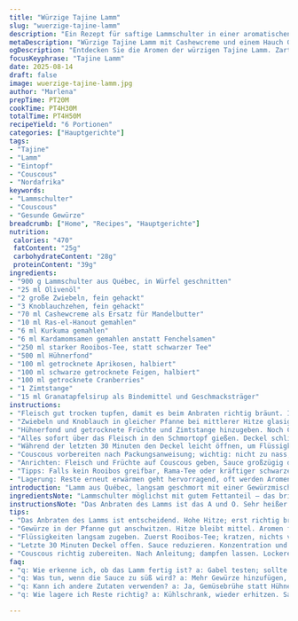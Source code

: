 ```yaml
---
title: "Würzige Tajine Lamm"
slug: "wuerzige-tajine-lamm"
description: "Ein Rezept für saftige Lammschulter in einer aromatischen Tajine mit einer Mischung aus nordafrikanischen Gewürzen, getrockneten Früchten und einer geheimen Zutat. Die Lammschulter wird langsam geschmort, bis sie zart zerfällt. Ersetzt werden Mandelbutter durch Cashewcreme und Fenchelsamen durch Kardamom, dazu ein außergewöhnlicher Twist mit Granatapfelsirup, der für säuerliche Frische sorgt. Schwarztee wird durch starken Rooibos-Tee ersetzt, für erdige Noten. Eine Kombination, die Textur und Geschmack spannend macht, dazu ein Hauch Zimt und orientalische Gewürze. So entsteht eine komplexe, aber ausbalancierte Tajine, die auf Couscous perfekt harmoniert."
metaDescription: "Würzige Tajine Lamm mit Cashewcreme und einem Hauch Granatapfel. Zauberhaft zartes Lammgericht aus Nordafrika, perfekt zu Couscous."
ogDescription: "Entdecken Sie die Aromen der würzigen Tajine Lamm. Zart geschmort mit Rohbis-Tee und einem besonderen Twist mit Granatapfelsirup."
focusKeyphrase: "Tajine Lamm"
date: 2025-08-14
draft: false
image: wuerzige-tajine-lamm.jpg
author: "Marlena"
prepTime: PT20M
cookTime: PT4H30M
totalTime: PT4H50M
recipeYield: "6 Portionen"
categories: ["Hauptgerichte"]
tags:
- "Tajine"
- "Lamm"
- "Eintopf"
- "Couscous"
- "Nordafrika"
keywords:
- "Lammschulter"
- "Couscous"
- "Gesunde Gewürze"
breadcrumb: ["Home", "Recipes", "Hauptgerichte"]
nutrition: 
 calories: "470"
 fatContent: "25g"
 carbohydrateContent: "28g"
 proteinContent: "39g"
ingredients:
- "900 g Lammschulter aus Québec, in Würfel geschnitten"
- "25 ml Olivenöl"
- "2 große Zwiebeln, fein gehackt"
- "3 Knoblauchzehen, fein gehackt"
- "70 ml Cashewcreme als Ersatz für Mandelbutter"
- "10 ml Ras-el-Hanout gemahlen"
- "6 ml Kurkuma gemahlen"
- "6 ml Kardamomsamen gemahlen anstatt Fenchelsamen"
- "250 ml starker Rooibos-Tee, statt schwarzer Tee"
- "500 ml Hühnerfond"
- "100 ml getrocknete Aprikosen, halbiert"
- "100 ml schwarze getrocknete Feigen, halbiert"
- "100 ml getrocknete Cranberries"
- "1 Zimtstange"
- "15 ml Granatapfelsirup als Bindemittel und Geschmacksträger"
instructions:
- "Fleisch gut trocken tupfen, damit es beim Anbraten richtig bräunt. In einer schweren Pfanne Olivenöl heiß werden lassen, dann das Lamm portionsweise scharf anbraten. Stücke dürfen nicht dampfen, daher nicht zu voll. Die Kruste sollte ordentlich Farbe nehmen, wenn nicht, bleibt das Aroma flach und fade. Salzen, pfeffern und in den Schmortopf legen."
- "Zwiebeln und Knoblauch in gleicher Pfanne bei mittlerer Hitze glasig anschwitzen. Aromatisch soll es werden, ohne zu dunkel, sonst bitter. Gewürze zugeben; die Hitze dabei nicht zu hoch, Gewürze sollen sich entfalten, nicht verbrennen. Umrühren, bis es anfängt intensiv zu duften, etwa eine Minute. Flüssigkeiten – zuerst Rooibos-Tee – angießen und mit Holzlöffel am Pfannenboden kratzen, sodass Aroma frei wird – kein Tropfen darf verloren gehen."
- "Hühnerfond und getrocknete Früchte und Zimtstange hinzugeben. Noch Cashewcreme und Granatapfelsirup unterschlagen, um intensiv seidige Bindung und leichte Säure zu erzeugen. Abriebige Zucker oder Honig würden kleben, Granatapfel balanciert."
- "Alles sofort über das Fleisch in den Schmortopf gießen. Deckel schließen, Temperatur auf kleinste Flamme oder Slowcooker stellen, wenn vorhanden. Nach circa 4 Stunden testen – Fleisch muss sich mit der Gabel fast von selbst zerteilen, nicht nur weich, sondern zerfließend. Bei Bedarf noch 30 Minuten länger, aber besser zu lange als zu kurz, denn das Collagen verwandelt sich in pure Gelatine, zart und saftig."
- "Während der letzten 30 Minuten den Deckel leicht öffnen, um Flüssigkeit zu reduzieren, so wird die Sauce intensiver, Konzentration steigt durch Verdampfung. Sauce nicht komplett einkochen, lieber etwas Restfeuchte lassen, fließt auf den Couscous."
- "Couscous vorbereiten nach Packungsanweisung; wichtig: nicht zu nass, sondern mit Dampf quellen lassen, damit Korn locker bleibt. Vor dem Servieren kurz mit Gabel auflockern, nicht rühren, sonst matscht es."
- "Anrichten: Fleisch und Früchte auf Couscous geben, Sauce großzügig darüber träufeln. Mit frischer Minze oder gerösteten Mandelsplittern garnieren."
- "Tipps: Falls kein Rooibos greifbar, Rama-Tee oder kräftiger schwarzer Tee ok, aber dann weniger Granatapfel, sonst Bitterkeit. Cashewcreme kann man leicht selbst machen – Cashews über Nacht einweichen, dann mit wenig Wasser mixen, bis cremig. Statt Hühnerfond nach Belieben Gemüsebrühe, dann eher mehr Gewürze nehmen. Wer’s herzhafter mag, 1 EL Tomatenmark mit anrösten. Für schärfe aufpassen, Ras-el-Hanout variiert sehr stark, lieber weniger nehmen und später anpassen. Zimt bitte am Ende entfernen, sonst wird’s zu dominant."
- "Lagerung: Reste erneut erwärmen geht hervorragend, oft werden Aromen dann noch intensiver. Bei zu dicker Sauce einfach mit etwas Wasser oder Fond verlängern."
introduction: "Lamm aus Québec, langsam geschmort mit einer Gewürzmischung aus Ras-el-Hanout, Kardamom anstelle Fenchel – klingt wie viele Rezepte, ist aber durch kleine Veränderungen radikal anders. Cashewcreme schmilzt die Sauce samtig, Granatapfelsirup bringt eine scharfe, leichte Fruchtnote, die ich beim ersten Versuch vermisst habe. Das sorgt für lebhafte Aromen, nicht nur süße Trockenfrüchte-Wolke. Ich meine, einfach nur Mandelbutter und Schwarztee – mag jeder. Aber hier schaffen die Zutaten echten Tiefgang. Auch beim Kochen: nicht strikt nach Uhr, achte ich mehr auf das Verhalten des Fleisches, das muss einfach auseinanderfallen, dann ist alles richtig."
ingredientsNote: "Lammschulter möglichst mit gutem Fettanteil – das bringt Geschmack bei der langen Schmorzeit. Öl nicht sparen, Olivenöl mit fruchtigem Charakter funktioniert am besten, aber neutrales Rapsöl tut’s auch. Anstelle der Mandelbutter Cashewcreme ist einfacher zu bekommen und milder im Geschmack, eignet sich super zum Binden der Sauce ohne zu dominieren. Tick weniger getrocknete Früchte als Original, sonst wird’s zu süß, gerade bei Cranberries und Feigen. Rooibos statt schwarzer Tee und Granatapfelsirup habe ich als Geheimtipp dazugegeben; sollte in den Mittelmeerläden oder online erhältlich sein. Gewürze immer frisch gemahlen nehmen – Pulver verliert schnell Aroma und wird bitter. Wer keine Ras-el-Hanout-Mischung hat, am besten selbst zusammenstellen mit Koriander, Zimt, Kreuzkümmel und Paprika. Zimtstange rein für Wärme, unbedingt am Ende rausfischen, sonst wird’s penetrant und enttäuschend."
instructionsNote: "Das Anbraten des Lamms ist das A und O. Sehr heißer Topf, Stücke lieber einzeln anbraten, sonst kochen sie nur. Farbe ist Geschmack, also Geduld statt hoher Hitze. Beim Schmoren geduldig bleiben und Zeit geben – mein Fehler am Anfang war zu frühes Aufreißen des Deckels, dann verliert man Aroma. Der Duft der Gewürze soll erst durch das richtige Dünsten entstehen – nicht zu früh stampfen oder zu heiß. Die getrockneten Früchte und die Cashewcreme kommen ganz zum Schluss in die Flüssigkeit – sonst zerfallen sie zu sehr und machen die Sauce matschig. Die Kassullah wird erst beim Servieren gewürzt, da die Trockenfrüchte auch Süße geben. Wichtig: Am Ende Sauce etwas einkochen, sonst wirkt sie trocken – die Bindung durch Cashewcreme zeigt sich erst, wenn Temperatur kurzfristig hoch ist. Vorsichtig mit Salz, da Brühe bereits gesalzen sein kann. Nachschmecken, besonders vor dem Servieren, ist Pflicht."
tips:
- "Das Anbraten des Lamms ist entscheidend. Hohe Hitze; erst richtig bräunen. Geduld beim Anbraten. Einzeln braten, keine Dämpfung. Geschmack kommt durch Farbe. Topf genug vorheizen."
- "Gewürze in der Pfanne gut anschwitzen. Hitze bleibt mittel. Aromen freisetzen ohne zu verbrennen. Achten auf Duft. Eine Minute anrühren. Sonst bitter."
- "Flüssigkeiten langsam zugeben. Zuerst Rooibos-Tee; kratzen, nichts verlieren. Hühnerfond, Trockenfrüchte hinzu. Zimtstange nicht vergessen; am Ende entfernen."
- "Letzte 30 Minuten Deckel offen. Sauce reduzieren. Konzentration und Intensität steigen. Lieber etwas Restfeuchte lassen. So bleibt es geschmackvoll."
- "Couscous richtig zubereiten. Nach Anleitung; dampfen lassen. Lockere Konsistenz ist der Schlüssel. Vor Servieren mit Gabel auflockern. Nicht rühren."
faq:
- "q: Wie erkenne ich, ob das Lamm fertig ist? a: Gabel testen; sollte fast zerfallen. Wenn es zu fest bleibt, länger garen. Geduld ist wichtig."
- "q: Was tun, wenn die Sauce zu süß wird? a: Mehr Gewürze hinzufügen, weniger Früchte verwenden. Granatapfelrein. Mischen, austesten. Alternativen nutzen."
- "q: Kann ich andere Zutaten verwenden? a: Ja, Gemüsebrühe statt Hühnerfond, Tomatenmark für mehr Tiefe. Ras-el-Hanout variieren, weniger nehmen und anpassen."
- "q: Wie lagere ich Reste richtig? a: Kühlschrank, wieder erhitzen. Sauce bei Bedarf verlängern. Aromen intensiver nach mehrmaligem Erwärmen."

---
```

